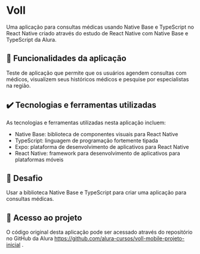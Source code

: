 # Voll #

Uma aplicação para consultas médicas usando Native Base e TypeScript no React Native criado através do estudo de React Native com Native Base e TypeScript da Alura.

## 🔨 Funcionalidades da aplicação ##

Teste de aplicação que permite que os usuários agendem consultas com médicos, visualizem seus históricos médicos e pesquise por especialistas na região.

## ✔️ Tecnologias e ferramentas utilizadas ##

As tecnologias e ferramentas utilizadas nesta aplicação incluem:

* Native Base: biblioteca de componentes visuais para React Native
* TypeScript: linguagem de programação fortemente tipada
* Expo: plataforma de desenvolvimento de aplicativos para React Native
* React Native: framework para desenvolvimento de aplicativos para plataformas móveis

## 🎯 Desafio ##

Usar a biblioteca Native Base e TypeScript para criar uma aplicação para consultas médicas.

## 📁 Acesso ao projeto ##

O código original desta aplicação pode ser acessado através do repositório no GitHub da Alura
https://github.com/alura-cursos/voll-mobile-projeto-inicial
.


